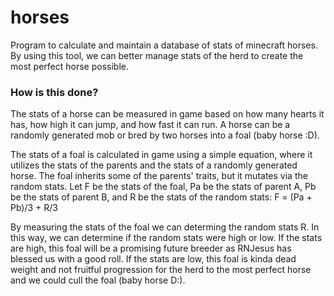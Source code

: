 # horses
Program to calculate and maintain a database of stats of minecraft horses.
By using this tool, we can better manage stats of the herd to create the most perfect horse possible.

### How is this done?
The stats of a horse can be measured in game based on how many hearts it has, how high it can jump, and how fast it can run.
A horse can be a randomly generated mob or bred by two horses into a foal (baby horse :D).

The stats of a foal is calculated in game using a simple equation, where it utilizes the stats of the parents and the stats of a randomly generated horse.
The foal inherits some of the parents' traits, but it mutates via the random stats.
Let F be the stats of the foal, Pa be the stats of parent A, Pb be the stats of parent B, and R be the stats of the random stats:
F = (Pa + Pb)/3 + R/3

By measuring the stats of the foal we can determing the random stats R.  In this way, we can determine if the random stats were high or low.
If the stats are high, this foal will be a promising future breeder as RNJesus has blessed us with a good roll.
If the stats are low, this foal is kinda dead weight and not fruitful progression for the herd to the most perfect horse and we could cull the foal (baby horse D:).